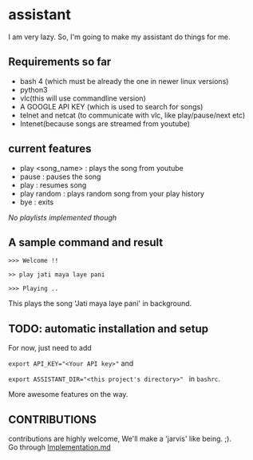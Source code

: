 # assistant
I am very lazy. So, I'm going to make my assistant do things for me. 

## Requirements so far
- bash 4 (which must be already the one in newer linux versions)
- python3
- vlc(this will use commandline version)
- A GOOGLE API KEY (which is used to search for songs)
- telnet and netcat (to communicate with vlc, like play/pause/next etc)  
- Intenet(because songs are streamed from youtube)

## current features 
- play <song_name> : plays the song from youtube
- pause : pauses the song
- play : resumes song
- play random : plays random song from your play history
- bye : exits 

*No playlists implemented though*

## A sample command and result 
```
>>> Welcome !! 

>> play jati maya laye pani 

>>> Playing ..  

```
This plays the song 'Jati maya laye pani' in background. 

## TODO: automatic installation and setup
For now, just need to add  

`export API_KEY="<Your API key>"` and  

`export ASSISTANT_DIR="<this project's directory>" ` in `bashrc`.  

More awesome features on the way.  

## CONTRIBUTIONS 
contributions are highly welcome, We'll make a 'jarvis' like being. ;).  
Go through [Implementation.md](https://github.com/bewakes/assistant/blob/master/Implementation.md)
